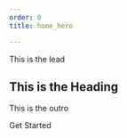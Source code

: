 ```yaml
---
order: 0
title: home_hero

---
```


This is the lead
## This is the Heading
This is the outro

<Link href="#">Get Started</Link>
